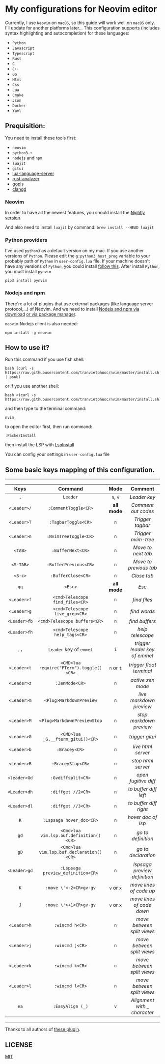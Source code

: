 # My configurations for Neovim editor

Currently, I use `Neovim` on `macOS`, so this guide will work well on `macOS` only. I'll update for another platforms later...
This configuration supports (includes syntax highlighting and autocompletion) for these languages:

- `Python`
- `Javascript`
- `Typescript`
- `Rust`
- `C`
- `C++`
- `Go`
- `Html`
- `Css`
- `Lua`
- `Cmake`
- `Json`
- `Docker`
- `Yaml`

## Prequisition:

You need to install these tools first:

- `neovim`
- `python3.+`
- `nodejs` and `npm`
- `luajit`
- `gitui`
- [lua-language-server](<https://github.com/sumneko/lua-language-server/wiki/Build-and-Run-(Standalone)>)
- [rust-analyzer](https://rust-analyzer.github.io/manual.html#rust-analyzer-language-server-binary)
- [gopls](https://github.com/golang/tools/blob/master/gopls/doc/vim.md)
- [clangd](https://clangd.llvm.org/installation.html)

### Neovim

In order to have all the newest features, you should install the [Nightly version](https://github.com/neovim/neovim/wiki/Installing-Neovim).

And also need to install `luajit` by command: `brew install --HEAD luajit`

### Python providers

I've used `python3` as a default version on my mac. If you use another versions of `Python`.
Please edit the `g:python3_host_prog` variable to your probably path of `Python` in `user-config.lua` file.
If your machine doesn't have any versions of `Python`, you could install [follow this](https://www.python.org/).
After install `Python`, you must install `pynvim`

```
pip3 install pynvim
```

### Nodejs and npm

There're a lot of plugins that use external packages (like language server protocol,...) of Neovim. And we need to install [Nodejs and npm via download](https://nodejs.org/en/download/)
[or via package manager](https://nodejs.org/en/download/package-manager/).

`neovim` Nodejs client is also needed:

```
npm install -g neovim
```

## How to use it?

Run this command if you use fish shell:

```
bash (curl -s https://raw.githubusercontent.com/tranvietphuoc/nvim/master/install.sh | psub)
```

or if you use another shell:

```
bash <(curl -s https://raw.githubusercontent.com/tranvietphuoc/nvim/master/install.sh)
```

and then type to the terminal command:

```
nvim
```

to open the editor first, then run command:

```
:PackerInstall

```

then install the LSP with [LspInstall](https://github.com/kabouzeid/nvim-lspinstall)


You can config your settings in `user-config.lua` file


## Some basic keys mapping of this configuration.

---

|     Keys     |                   Command               | Mode         | Comment                       |
| :----------: | :--------------------------------------:|:------------:|:-----------------------------:|
|     `,`      | `Leader`                                | `n`, `v`     | *Leader key*                  |
| `<Leader>/`  | `:CommentToggle<CR>`                    | **all mode** | *Comment out codes*           |
| `<Leader>T`  | `:TagbarToggle<CR>`                     | `n`          | *Trigger tagbar*              |
| `<Leader>n`  | `:NvimTreeToggle<CR>`                   | `n`          | *Trigger nvim-tree*           |
|   `<TAB>`    | `:BufferNext<CR>`                       | `n`          | *Move to next tab*            |
|  `<S-TAB>`   | `:BufferPrevious<CR>`                   | `n`          | *Move to previous tab*        |
|   `<S-c>`    | `:BufferClose<CR>`                      | `n`          | *Close tab*                   |
|     `qq`     | `<Esc>`                                 | **all mode** | *Esc*                         |
| `<Leader>f`  | `<cmd>Telescope find_files<CR>`         | `n`          | *find files*                  |
| `<Leader>g`  | `<cmd>Telescope live_grep<CR>`          | `n`          | *find words*                  |
| `<Leader>fb` | `<cmd>Telescope buffers<CR>`            | `n`          | *find buffers*                |
| `<Leader>fh` | `<cmd>Telescope help_tags<CR>`          | `n`          | *help telescope*              |
|     `,,`     | `Leader` key of `emmet`                 | `i`          | *trigger leader key of emmet* |
| `<Leader>t`  | `<CMD>lua require("FTerm").toggle()<CR>`| `n` or `t`   | *trigger float terminal*      |
| `<Leader>z`  | `:ZenMode<CR>`                          | `n`          | *active zen mode*             |
| `<Leader>m`  | `<Plug>MarkdownPreview`                 | `n`          | *live markdown preview*       |
| `<Leader>M`  | `<Plug>MarkdownPreviewStop`             | `n`          | *stop markdown preview*       |
| `<Leader>G`  | `<CMD>lua _G.__fterm_gitui()<CR>`       | `n`          | *trigger gitui*               |
| `<Leader>b`  | `:Bracey<CR>`                           | `n`          | *live html server*            |
| `<Leader>B`  | `:BraceyStop<CR>`                       | `n`          | *stop html server*            |
| `<leader>Gd` | `:Gvdiffsplit<CR>`                      | `n`          | *open fugitive diff*          |
| `<Leader>dh` | `:diffget //2<CR>`                      | `n`          | *to buffer diff left*         |
| `<Leader>dl` | `:diffget //3<CR>`                      | `n`          | *to buffer diff right*        |
| `K`          | `:Lspsaga hover_doc<CR>`                | `n`          | *hover doc of lsp*            |
| `gd`         | `<Cmd>lua vim.lsp.buf.definition()<CR>` | `n`          | *go to definition*            |
| `gD`         | `<Cmd>lua vim.lsp.buf.declaration()<CR>`| `n`          | *go to declaration*           |
| `<Leader>gd` | `:Lspsaga preview_definition<CR>`       | `n`          | *lspsaga preview definition*  |
| `K`          | `:move \'<-2<CR>gv-gv`                  | `v` or `x`   | *move lines of code up*       |
| `J`          | `:move \'>+1<CR>gv-gv`                  | `v` or `x`   | *move lines of code down*     |
| `<Leader>h`  | `:wincmd h<CR>`                         | `n`          | *move between split views*    |
| `<Leader>j`  | `:wincmd j<CR>`                         | `n`          | *move between split views*    |
| `<Leader>k`  | `:wincmd k<CR>`                         | `n`          | *move between split views*    |
| `<Leader>l`  | `:wincmd l<CR>`                         | `n`          | *move between split views*    |
| `ea`         | `:EasyAlign (_)`                        | `v`          | *Alignment with _ character*  |



---


Thanks to all authors of [these plugin](./lua/plugins.lua).


## LICENSE

[MIT](./LICENSE)
